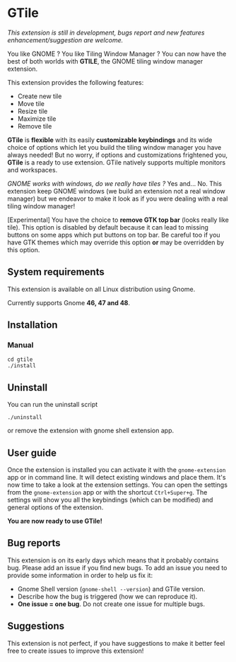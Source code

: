 # GTile

*This extension is still in development, bugs report and new features enhancement/suggestion are welcome.*

You like GNOME ? You like Tiling Window Manager ? You can now have the best of both worlds with **GTILE**, the GNOME tiling window manager extension. 

This extension provides the following features:
- Create new tile
- Move tile
- Resize tile
- Maximize tile
- Remove tile

**GTile** is **flexible** with its easily **customizable keybindings** and its wide choice of options which let you build the tiling window manager you have always needed! But no worry, if options and customizations frightened you, **GTile** is a ready to use extension. GTile natively supports multiple monitors and workspaces.

*GNOME works with windows, do we really have tiles ?* Yes and... No. This extension keep GNOME windows (we build an extension not a real window manager) but we endeavor to make it look as if you were dealing with a real tiling window manager! 

[Experimental] You have the choice to **remove GTK top bar** (looks really like tile). This option is disabled by default because it can lead to missing buttons on some apps which put buttons on top bar. Be careful too if you have GTK themes which may override this option **or** may be overridden by this option.

## System requirements
This extension is available on all Linux distribution using Gnome.

Currently supports Gnome **46, 47 and 48**.

## Installation

### Manual

``` shell
cd gtile
./install
```

## Uninstall

You can run the uninstall script
``` shell
./uninstall
```
or remove the extension with gnome shell extension app.


## User guide

Once the extension is installed you can activate it with the `gnome-extension` app or in command line. It will detect existing windows and place them. It's now time to take a look at the extension settings. You can open the settings from the `gnome-extension` app or with the shortcut `Ctrl+Super+g`. The settings will show you all the keybindings (which can be modified) and general options of the extension.

**You are now ready to use GTile!**

## Bug reports

This extension is on its early days which means that it probably contains bug. Please add an issue if you find new bugs.
To add an issue you need to provide some information in order to help us fix it:
- Gnome Shell version (`gnome-shell --version`) and GTile version.
- Describe how the bug is triggered (how we can reproduce it).
- **One issue = one bug**. Do not create one issue for multiple bugs.

## Suggestions

This extension is not perfect, if you have suggestions to make it better feel free to create issues to improve this extension!
